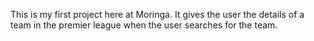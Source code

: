 This is my first project here at Moringa. It gives the user the details of a team in the premier league when the user searches for the team.
